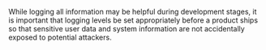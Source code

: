 While logging all information may be helpful during development stages, it is important that logging levels be set appropriately before a product ships so that sensitive user data and system information are not accidentally exposed to potential attackers.